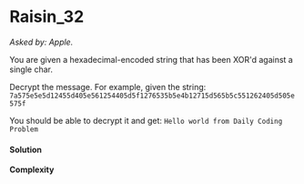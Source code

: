 # Raisin_32

*Asked by: Apple.*

You are given a hexadecimal-encoded string that has been XOR'd against a single char.

Decrypt the message. For example, given the string:
`7a575e5e5d12455d405e561254405d5f1276535b5e4b12715d565b5c551262405d505e575f`

You should be able to decrypt it and get:
`Hello world from Daily Coding Problem`

#### Solution



**Сomplexity** 

